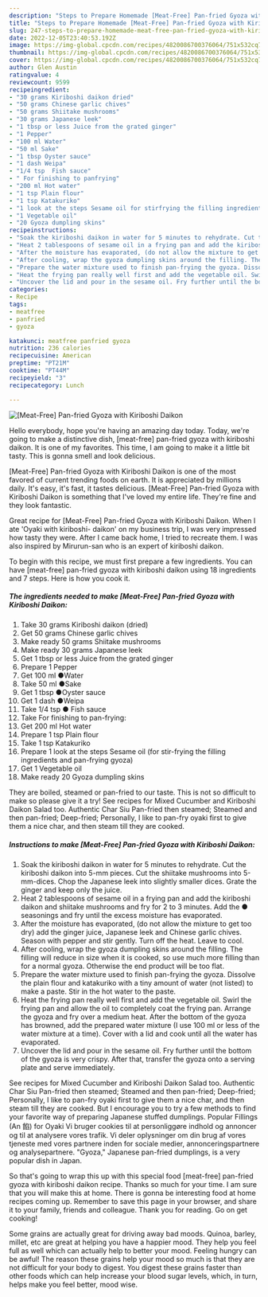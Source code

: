 ```yaml
---
description: "Steps to Prepare Homemade [Meat-Free] Pan-fried Gyoza with Kiriboshi Daikon"
title: "Steps to Prepare Homemade [Meat-Free] Pan-fried Gyoza with Kiriboshi Daikon"
slug: 247-steps-to-prepare-homemade-meat-free-pan-fried-gyoza-with-kiriboshi-daikon
date: 2022-12-05T23:40:53.192Z
image: https://img-global.cpcdn.com/recipes/4820086700376064/751x532cq70/meat-free-pan-fried-gyoza-with-kiriboshi-daikon-recipe-main-photo.jpg
thumbnail: https://img-global.cpcdn.com/recipes/4820086700376064/751x532cq70/meat-free-pan-fried-gyoza-with-kiriboshi-daikon-recipe-main-photo.jpg
cover: https://img-global.cpcdn.com/recipes/4820086700376064/751x532cq70/meat-free-pan-fried-gyoza-with-kiriboshi-daikon-recipe-main-photo.jpg
author: Glen Austin
ratingvalue: 4
reviewcount: 9599
recipeingredient:
- "30 grams Kiriboshi daikon dried"
- "50 grams Chinese garlic chives"
- "50 grams Shiitake mushrooms"
- "30 grams Japanese leek"
- "1 tbsp or less Juice from the grated ginger"
- "1 Pepper"
- "100 ml Water"
- "50 ml Sake"
- "1 tbsp Oyster sauce"
- "1 dash Weipa"
- "1/4 tsp  Fish sauce"
- " For finishing to panfrying"
- "200 ml Hot water"
- "1 tsp Plain flour"
- "1 tsp Katakuriko"
- "1 look at the steps Sesame oil for stirfrying the filling ingredients and panfrying gyoza"
- "1 Vegetable oil"
- "20 Gyoza dumpling skins"
recipeinstructions:
- "Soak the kiriboshi daikon in water for 5 minutes to rehydrate. Cut the kiriboshi daikon into 5-mm pieces. Cut the shiitake mushrooms into 5-mm-dices. Chop the Japanese leek into slightly smaller dices. Grate the ginger and keep only the juice."
- "Heat 2 tablespoons of sesame oil in a frying pan and add the kiriboshi daikon and shiitake mushrooms and fry for 2 to 3 minutes. Add the ● seasonings and fry until the excess moisture has evaporated."
- "After the moisture has evaporated, (do not allow the mixture to get too dry) add the ginger juice, Japanese leek and Chinese garlic chives. Season with pepper and stir gently. Turn off the heat. Leave to cool."
- "After cooling, wrap the gyoza dumpling skins around the filling. The filling will reduce in size when it is cooked, so use much more filling than for a normal gyoza. Otherwise the end product will be too flat."
- "Prepare the water mixture used to finish pan-frying the gyoza. Dissolve the plain flour and katakuriko with a tiny amount of water (not listed) to make a paste. Stir in the hot water to the paste."
- "Heat the frying pan really well first and add the vegetable oil. Swirl the frying pan and allow the oil to completely coat the frying pan. Arrange the gyoza and fry over a medium heat. After the bottom of the gyoza has browned,  add the prepared water mixture (I use 100 ml or less of the water mixture at a time). Cover with a lid and cook until all the water has evaporated."
- "Uncover the lid and pour in the sesame oil. Fry further until the bottom of the gyoza is very crispy. After that,  transfer the gyoza onto a serving plate and serve immediately."
categories:
- Recipe
tags:
- meatfree
- panfried
- gyoza

katakunci: meatfree panfried gyoza 
nutrition: 236 calories
recipecuisine: American
preptime: "PT21M"
cooktime: "PT44M"
recipeyield: "3"
recipecategory: Lunch

---
```



![[Meat-Free] Pan-fried Gyoza with Kiriboshi Daikon](https://img-global.cpcdn.com/recipes/4820086700376064/751x532cq70/meat-free-pan-fried-gyoza-with-kiriboshi-daikon-recipe-main-photo.jpg)

Hello everybody, hope you're having an amazing day today. Today, we're going to make a distinctive dish, [meat-free] pan-fried gyoza with kiriboshi daikon. It is one of my favorites. This time, I am going to make it a little bit tasty. This is gonna smell and look delicious.

[Meat-Free] Pan-fried Gyoza with Kiriboshi Daikon is one of the most favored of current trending foods on earth. It is appreciated by millions daily. It's easy, it's fast, it tastes delicious. [Meat-Free] Pan-fried Gyoza with Kiriboshi Daikon is something that I've loved my entire life. They're fine and they look fantastic.

Great recipe for [Meat-Free] Pan-fried Gyoza with Kiriboshi Daikon. When I ate &#39;Oyaki with kiriboshi- daikon&#39; on my business trip, I was very impressed how tasty they were. After I came back home, I tried to recreate them. I was also inspired by Mirurun-san who is an expert of kiriboshi daikon.


To begin with this recipe, we must first prepare a few ingredients. You can have [meat-free] pan-fried gyoza with kiriboshi daikon using 18 ingredients and 7 steps. Here is how you cook it.

<!--inarticleads1-->

##### The ingredients needed to make [Meat-Free] Pan-fried Gyoza with Kiriboshi Daikon:

1. Take 30 grams Kiriboshi daikon (dried)
1. Get 50 grams Chinese garlic chives
1. Make ready 50 grams Shiitake mushrooms
1. Make ready 30 grams Japanese leek
1. Get 1 tbsp or less Juice from the grated ginger
1. Prepare 1 Pepper
1. Get 100 ml ●Water
1. Take 50 ml ●Sake
1. Get 1 tbsp ●Oyster sauce
1. Get 1 dash ●Weipa
1. Take 1/4 tsp ● Fish sauce
1. Take  For finishing to pan-frying:
1. Get 200 ml Hot water
1. Prepare 1 tsp Plain flour
1. Take 1 tsp Katakuriko
1. Prepare 1 look at the steps Sesame oil (for stir-frying the filling ingredients and pan-frying gyoza)
1. Get 1 Vegetable oil
1. Make ready 20 Gyoza dumpling skins


They are boiled, steamed or pan-fried to our taste. This is not so difficult to make so please give it a try! See recipes for Mixed Cucumber and Kiriboshi Daikon Salad too. Authentic Char Siu Pan-fried then steamed; Steamed and then pan-fried; Deep-fried; Personally, I like to pan-fry oyaki first to give them a nice char, and then steam till they are cooked. 

<!--inarticleads2-->

##### Instructions to make [Meat-Free] Pan-fried Gyoza with Kiriboshi Daikon:

1. Soak the kiriboshi daikon in water for 5 minutes to rehydrate. Cut the kiriboshi daikon into 5-mm pieces. Cut the shiitake mushrooms into 5-mm-dices. Chop the Japanese leek into slightly smaller dices. Grate the ginger and keep only the juice.
1. Heat 2 tablespoons of sesame oil in a frying pan and add the kiriboshi daikon and shiitake mushrooms and fry for 2 to 3 minutes. Add the ● seasonings and fry until the excess moisture has evaporated.
1. After the moisture has evaporated, (do not allow the mixture to get too dry) add the ginger juice, Japanese leek and Chinese garlic chives. Season with pepper and stir gently. Turn off the heat. Leave to cool.
1. After cooling, wrap the gyoza dumpling skins around the filling. The filling will reduce in size when it is cooked, so use much more filling than for a normal gyoza. Otherwise the end product will be too flat.
1. Prepare the water mixture used to finish pan-frying the gyoza. Dissolve the plain flour and katakuriko with a tiny amount of water (not listed) to make a paste. Stir in the hot water to the paste.
1. Heat the frying pan really well first and add the vegetable oil. Swirl the frying pan and allow the oil to completely coat the frying pan. Arrange the gyoza and fry over a medium heat. After the bottom of the gyoza has browned,  add the prepared water mixture (I use 100 ml or less of the water mixture at a time). Cover with a lid and cook until all the water has evaporated.
1. Uncover the lid and pour in the sesame oil. Fry further until the bottom of the gyoza is very crispy. After that,  transfer the gyoza onto a serving plate and serve immediately.


See recipes for Mixed Cucumber and Kiriboshi Daikon Salad too. Authentic Char Siu Pan-fried then steamed; Steamed and then pan-fried; Deep-fried; Personally, I like to pan-fry oyaki first to give them a nice char, and then steam till they are cooked. But I encourage you to try a few methods to find your favorite way of preparing Japanese stuffed dumplings. Popular Fillings (An 餡) for Oyaki Vi bruger cookies til at personliggøre indhold og annoncer og til at analysere vores trafik. Vi deler oplysninger om din brug af vores tjeneste med vores partnere inden for sociale medier, annonceringspartnere og analysepartnere. &#34;Gyoza,&#34; Japanese pan-fried dumplings, is a very popular dish in Japan. 

So that's going to wrap this up with this special food [meat-free] pan-fried gyoza with kiriboshi daikon recipe. Thanks so much for your time. I am sure that you will make this at home. There is gonna be interesting food at home recipes coming up. Remember to save this page in your browser, and share it to your family, friends and colleague. Thank you for reading. Go on get cooking!

Some grains are actually great for driving away bad moods. Quinoa, barley, millet, etc are great at helping you have a happier mood. They help you feel full as well which can actually help to better your mood. Feeling hungry can be awful! The reason these grains help your mood so much is that they are not difficult for your body to digest. You digest these grains faster than other foods which can help increase your blood sugar levels, which, in turn, helps make you feel better, mood wise.
